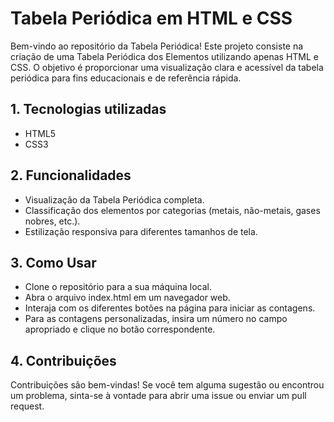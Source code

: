 # Tabela Periódica em HTML e CSS
Bem-vindo ao repositório da Tabela Periódica! Este projeto consiste na criação de uma Tabela Periódica dos Elementos utilizando apenas HTML e CSS. O objetivo é proporcionar uma visualização clara e acessível da tabela periódica para fins educacionais e de referência rápida.

## 1. Tecnologias utilizadas
- HTML5
- CSS3

## 2. Funcionalidades
- Visualização da Tabela Periódica completa.
- Classificação dos elementos por categorias (metais, não-metais, gases nobres, etc.).
- Estilização responsiva para diferentes tamanhos de tela.

## 3. Como Usar
- Clone o repositório para a sua máquina local.
- Abra o arquivo index.html em um navegador web.
- Interaja com os diferentes botões na página para iniciar as contagens.
- Para as contagens personalizadas, insira um número no campo apropriado e clique no botão correspondente.

## 4. Contribuições
Contribuições são bem-vindas! Se você tem alguma sugestão ou encontrou um problema, sinta-se à vontade para abrir uma issue ou enviar um pull request.
